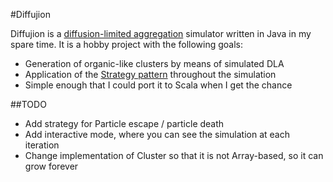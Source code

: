 #Diffujion

Diffujion is a [diffusion-limited aggregation](http://en.wikipedia.org/wiki/Diffusion-limited_aggregation) 
simulator written in Java in my spare time. It is a hobby project with the following goals:

- Generation of organic-like clusters by means of simulated DLA
- Application of the [Strategy pattern](http://en.wikipedia.org/wiki/Strategy_pattern) throughout the simulation
- Simple enough that I could port it to Scala when I get the chance

##TODO

- Add strategy for Particle escape / particle death
- Add interactive mode, where you can see the simulation at each iteration
- Change implementation of Cluster so that it is not Array-based, so it can grow forever

